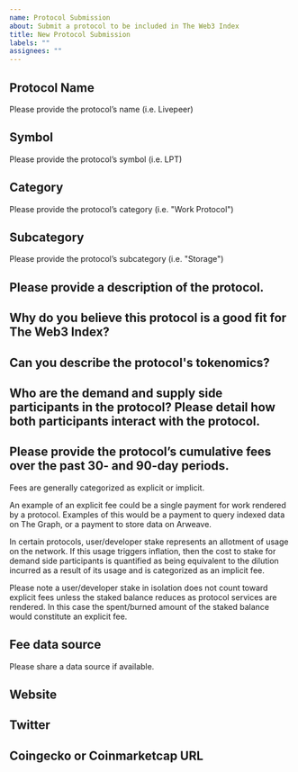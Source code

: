 ```yaml
---
name: Protocol Submission
about: Submit a protocol to be included in The Web3 Index
title: New Protocol Submission
labels: ""
assignees: ""
---
```


## Protocol Name

Please provide the protocol’s name (i.e. Livepeer)

## Symbol

Please provide the protocol’s symbol (i.e. LPT)

## Category

Please provide the protocol’s category (i.e. "Work Protocol")

## Subcategory

Please provide the protocol’s subcategory (i.e. "Storage")

## Please provide a description of the protocol. 

## Why do you believe this protocol is a good fit for The Web3 Index?

## Can you describe the protocol's tokenomics?

## Who are the demand and supply side participants in the protocol? Please detail how both participants interact with the protocol.

## Please provide the protocol’s cumulative fees over the past 30- and 90-day periods.

Fees are generally categorized as explicit or implicit.

An example of an explicit fee could be a single payment for work rendered by a protocol. Examples of this would be a payment to query indexed data on The Graph, or a payment to store data on Arweave.

In certain protocols, user/developer stake represents an allotment of usage on the network. If this usage triggers inflation, then the cost to stake for demand side participants is quantified as being equivalent to the dilution incurred as a result of its usage and is categorized as an implicit fee.

Please note a user/developer stake in isolation does not count toward explicit fees unless the staked balance reduces as protocol services are rendered. In this case the spent/burned amount of the staked balance would constitute an explicit fee.

## Fee data source
Please share a data source if available.


## Website

## Twitter

## Coingecko or Coinmarketcap URL
